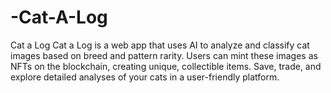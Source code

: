 # -Cat-A-Log
Cat a Log  Cat a Log is a web app that uses AI to analyze and classify cat images based on breed and pattern rarity. Users can mint these images as NFTs on the blockchain, creating unique, collectible items. Save, trade, and explore detailed analyses of your cats in a user-friendly platform.
